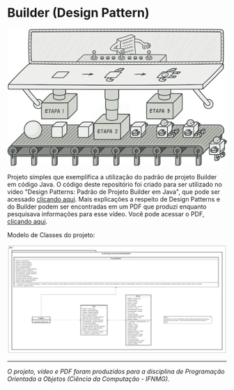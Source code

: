 ﻿# Builder (Design Pattern)

![Builder](./builder.png)



Projeto simples que exemplifica a utilização do padrão de projeto Builder em código Java. O código deste repositório foi criado para ser utilizado no vídeo "Design Patterns: Padrão de Projeto Builder em Java", que pode ser acessado [clicando aqui](https://youtu.be/1d_lZ8eLDlU). Mais explicações a respeito de Design Patterns e do Builder podem ser encontradas em um PDF que produzi enquanto pesquisava informações para esse vídeo. Você pode acessar o PDF, [clicando aqui]().

Modelo de Classes do projeto:

![Diagrama de Classes](./diagrama-de-classes.png)

---

*O projeto, vídeo e PDF foram produzidos para a disciplina de Programação Orientada a Objetos (Ciência da Computação - IFNMG).*
